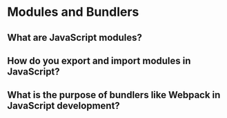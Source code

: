 # Modules and Bundlers

## What are JavaScript modules?


## How do you export and import modules in JavaScript?


## What is the purpose of bundlers like Webpack in JavaScript development?